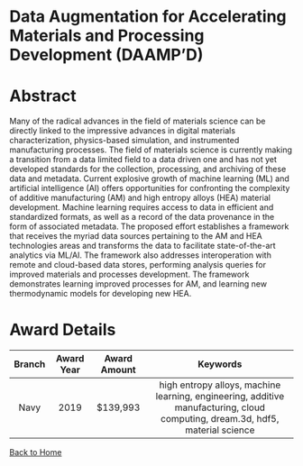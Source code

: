 
Data Augmentation for Accelerating Materials and Processing Development (DAAMP’D)
=================================================================================

# Abstract


Many of the radical advances in the field of materials science can be directly linked to the impressive advances in digital materials characterization, physics-based simulation, and instrumented manufacturing processes. The field of materials science is currently making a transition from a data limited field to a data driven one and has not yet developed standards for the collection, processing, and archiving of these data and metadata. Current explosive growth of machine learning (ML) and artificial intelligence (AI) offers opportunities for confronting the complexity of additive manufacturing (AM) and high entropy alloys (HEA) material development. Machine learning requires access to data in efficient and standardized formats, as well as a record of the data provenance in the form of associated metadata. The proposed effort establishes a framework that receives the myriad data sources pertaining to the AM and HEA technologies areas and transforms the data to facilitate state-of-the-art analytics via ML/AI. The framework also addresses interoperation with remote and cloud-based data stores, performing analysis queries for improved materials and processes development. The framework demonstrates learning improved processes for AM, and learning new thermodynamic models for developing new HEA.  

# Award Details

|Branch|Award Year|Award Amount|Keywords|
| :---: | :---: | :---: | :---: |
|Navy|2019|$139,993|high entropy alloys, machine learning, engineering, additive manufacturing, cloud computing, dream.3d, hdf5, material science|
  
  


[Back to Home](https://github.com/chrischow/dod_sbir_awards/Reports/JH/#2139)